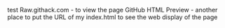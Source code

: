 test
Raw.githack.com - to view the page
GitHub HTML Preview - another place to put the URL of my index.html to see the web display of the page
